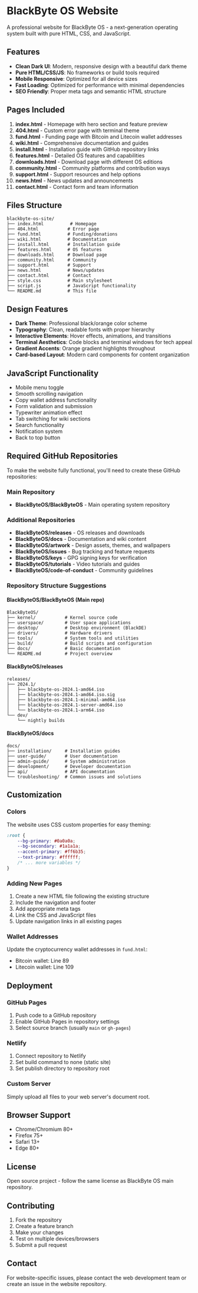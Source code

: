 # BlackByte OS Website

A professional website for BlackByte OS - a next-generation operating system built with pure HTML, CSS, and JavaScript.

## Features

- **Clean Dark UI**: Modern, responsive design with a beautiful dark theme
- **Pure HTML/CSS/JS**: No frameworks or build tools required
- **Mobile Responsive**: Optimized for all device sizes
- **Fast Loading**: Optimized for performance with minimal dependencies
- **SEO Friendly**: Proper meta tags and semantic HTML structure

## Pages Included

1. **index.html** - Homepage with hero section and feature preview
2. **404.html** - Custom error page with terminal theme
3. **fund.html** - Funding page with Bitcoin and Litecoin wallet addresses
4. **wiki.html** - Comprehensive documentation and guides
5. **install.html** - Installation guide with GitHub repository links
6. **features.html** - Detailed OS features and capabilities
7. **downloads.html** - Download page with different OS editions
8. **community.html** - Community platforms and contribution ways
9. **support.html** - Support resources and help options
10. **news.html** - News updates and announcements
11. **contact.html** - Contact form and team information

## Files Structure

```
blackbyte-os-site/
├── index.html          # Homepage
├── 404.html           # Error page
├── fund.html          # Funding/donations
├── wiki.html          # Documentation
├── install.html       # Installation guide
├── features.html      # OS features
├── downloads.html     # Download page
├── community.html     # Community
├── support.html       # Support
├── news.html          # News/updates
├── contact.html       # Contact
├── style.css          # Main stylesheet
├── script.js          # JavaScript functionality
└── README.md          # This file
```

## Design Features

- **Dark Theme**: Professional black/orange color scheme
- **Typography**: Clean, readable fonts with proper hierarchy
- **Interactive Elements**: Hover effects, animations, and transitions
- **Terminal Aesthetics**: Code blocks and terminal windows for tech appeal
- **Gradient Accents**: Orange gradient highlights throughout
- **Card-based Layout**: Modern card components for content organization

## JavaScript Functionality

- Mobile menu toggle
- Smooth scrolling navigation
- Copy wallet address functionality
- Form validation and submission
- Typewriter animation effect
- Tab switching for wiki sections
- Search functionality
- Notification system
- Back to top button

## Required GitHub Repositories

To make the website fully functional, you'll need to create these GitHub repositories:

### Main Repository
- **BlackByteOS/BlackByteOS** - Main operating system repository

### Additional Repositories
- **BlackByteOS/releases** - OS releases and downloads
- **BlackByteOS/docs** - Documentation and wiki content
- **BlackByteOS/artwork** - Design assets, themes, and wallpapers
- **BlackByteOS/issues** - Bug tracking and feature requests
- **BlackByteOS/keys** - GPG signing keys for verification
- **BlackByteOS/tutorials** - Video tutorials and guides
- **BlackByteOS/code-of-conduct** - Community guidelines

### Repository Structure Suggestions

#### BlackByteOS/BlackByteOS (Main repo)
```
BlackByteOS/
├── kernel/           # Kernel source code
├── userspace/        # User space applications
├── desktop/          # Desktop environment (BlackDE)
├── drivers/          # Hardware drivers
├── tools/            # System tools and utilities
├── build/            # Build scripts and configuration
├── docs/             # Basic documentation
└── README.md         # Project overview
```

#### BlackByteOS/releases
```
releases/
├── 2024.1/
│   ├── blackbyte-os-2024.1-amd64.iso
│   ├── blackbyte-os-2024.1-amd64.iso.sig
│   ├── blackbyte-os-2024.1-minimal-amd64.iso
│   ├── blackbyte-os-2024.1-server-amd64.iso
│   └── blackbyte-os-2024.1-arm64.iso
└── dev/
    └── nightly builds
```

#### BlackByteOS/docs
```
docs/
├── installation/     # Installation guides
├── user-guide/       # User documentation
├── admin-guide/      # System administration
├── development/      # Developer documentation
├── api/              # API documentation
└── troubleshooting/  # Common issues and solutions
```

## Customization

### Colors
The website uses CSS custom properties for easy theming:
```css
:root {
    --bg-primary: #0a0a0a;
    --bg-secondary: #1a1a1a;
    --accent-primary: #ff6b35;
    --text-primary: #ffffff;
    /* ... more variables */
}
```

### Adding New Pages
1. Create a new HTML file following the existing structure
2. Include the navigation and footer
3. Add appropriate meta tags
4. Link the CSS and JavaScript files
5. Update navigation links in all existing pages

### Wallet Addresses
Update the cryptocurrency wallet addresses in `fund.html`:
- Bitcoin wallet: Line 89
- Litecoin wallet: Line 109

## Deployment

### GitHub Pages
1. Push code to a GitHub repository
2. Enable GitHub Pages in repository settings
3. Select source branch (usually `main` or `gh-pages`)

### Netlify
1. Connect repository to Netlify
2. Set build command to none (static site)
3. Set publish directory to repository root

### Custom Server
Simply upload all files to your web server's document root.

## Browser Support

- Chrome/Chromium 80+
- Firefox 75+
- Safari 13+
- Edge 80+

## License

Open source project - follow the same license as BlackByte OS main repository.

## Contributing

1. Fork the repository
2. Create a feature branch
3. Make your changes
4. Test on multiple devices/browsers
5. Submit a pull request

## Contact

For website-specific issues, please contact the web development team or create an issue in the website repository.
